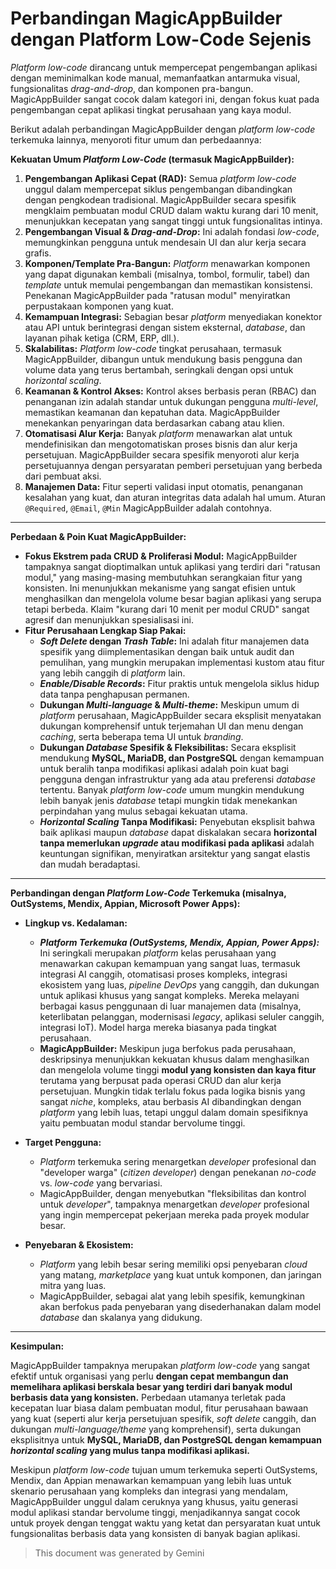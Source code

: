 # Perbandingan MagicAppBuilder dengan Platform Low-Code Sejenis

_Platform low-code_ dirancang untuk mempercepat pengembangan aplikasi dengan meminimalkan kode manual, memanfaatkan antarmuka visual, fungsionalitas _drag-and-drop_, dan komponen pra-bangun. MagicAppBuilder sangat cocok dalam kategori ini, dengan fokus kuat pada pengembangan cepat aplikasi tingkat perusahaan yang kaya modul.

Berikut adalah perbandingan MagicAppBuilder dengan _platform low-code_ terkemuka lainnya, menyoroti fitur umum dan perbedaannya:

**Kekuatan Umum _Platform Low-Code_ (termasuk MagicAppBuilder):**

1.  **Pengembangan Aplikasi Cepat (RAD):** Semua _platform low-code_ unggul dalam mempercepat siklus pengembangan dibandingkan dengan pengkodean tradisional. MagicAppBuilder secara spesifik mengklaim pembuatan modul CRUD dalam waktu kurang dari 10 menit, menunjukkan kecepatan yang sangat tinggi untuk fungsionalitas intinya.
2.  **Pengembangan Visual & _Drag-and-Drop_:** Ini adalah fondasi _low-code_, memungkinkan pengguna untuk mendesain UI dan alur kerja secara grafis.
3.  **Komponen/Template Pra-Bangun:** _Platform_ menawarkan komponen yang dapat digunakan kembali (misalnya, tombol, formulir, tabel) dan _template_ untuk memulai pengembangan dan memastikan konsistensi. Penekanan MagicAppBuilder pada "ratusan modul" menyiratkan perpustakaan komponen yang kuat.
4.  **Kemampuan Integrasi:** Sebagian besar _platform_ menyediakan konektor atau API untuk berintegrasi dengan sistem eksternal, _database_, dan layanan pihak ketiga (CRM, ERP, dll.).
5.  **Skalabilitas:** _Platform low-code_ tingkat perusahaan, termasuk MagicAppBuilder, dibangun untuk mendukung basis pengguna dan volume data yang terus bertambah, seringkali dengan opsi untuk _horizontal scaling_.
6.  **Keamanan & Kontrol Akses:** Kontrol akses berbasis peran (RBAC) dan penanganan izin adalah standar untuk dukungan pengguna _multi-level_, memastikan keamanan dan kepatuhan data. MagicAppBuilder menekankan penyaringan data berdasarkan cabang atau klien.
7.  **Otomatisasi Alur Kerja:** Banyak _platform_ menawarkan alat untuk mendefinisikan dan mengotomatiskan proses bisnis dan alur kerja persetujuan. MagicAppBuilder secara spesifik menyoroti alur kerja persetujuannya dengan persyaratan pemberi persetujuan yang berbeda dari pembuat aksi.
8.  **Manajemen Data:** Fitur seperti validasi input otomatis, penanganan kesalahan yang kuat, dan aturan integritas data adalah hal umum. Aturan `@Required`, `@Email`, `@Min` MagicAppBuilder adalah contohnya.

----------

**Perbedaan & Poin Kuat MagicAppBuilder:**

-   **Fokus Ekstrem pada CRUD & Proliferasi Modul:** MagicAppBuilder tampaknya sangat dioptimalkan untuk aplikasi yang terdiri dari "ratusan modul," yang masing-masing membutuhkan serangkaian fitur yang konsisten. Ini menunjukkan mekanisme yang sangat efisien untuk menghasilkan dan mengelola volume besar bagian aplikasi yang serupa tetapi berbeda. Klaim "kurang dari 10 menit per modul CRUD" sangat agresif dan menunjukkan spesialisasi ini.
-   **Fitur Perusahaan Lengkap Siap Pakai:**
    -   **_Soft Delete_ dengan _Trash Table_:** Ini adalah fitur manajemen data spesifik yang diimplementasikan dengan baik untuk audit dan pemulihan, yang mungkin merupakan implementasi kustom atau fitur yang lebih canggih di _platform_ lain.
    -   **_Enable/Disable Records_:** Fitur praktis untuk mengelola siklus hidup data tanpa penghapusan permanen.
    -   **Dukungan _Multi-language_ & _Multi-theme_:** Meskipun umum di _platform_ perusahaan, MagicAppBuilder secara eksplisit menyatakan dukungan komprehensif untuk terjemahan UI dan menu dengan _caching_, serta beberapa tema UI untuk _branding_.
    -   **Dukungan _Database_ Spesifik & Fleksibilitas:** Secara eksplisit mendukung **MySQL, MariaDB, dan PostgreSQL** dengan kemampuan untuk beralih tanpa modifikasi aplikasi adalah poin kuat bagi pengguna dengan infrastruktur yang ada atau preferensi _database_ tertentu. Banyak _platform low-code_ umum mungkin mendukung lebih banyak jenis _database_ tetapi mungkin tidak menekankan perpindahan yang mulus sebagai kekuatan utama.
    -   **_Horizontal Scaling_ Tanpa Modifikasi:** Penyebutan eksplisit bahwa baik aplikasi maupun _database_ dapat diskalakan secara **horizontal tanpa memerlukan _upgrade_ atau modifikasi pada aplikasi** adalah keuntungan signifikan, menyiratkan arsitektur yang sangat elastis dan mudah beradaptasi.

----------

**Perbandingan dengan _Platform Low-Code_ Terkemuka (misalnya, OutSystems, Mendix, Appian, Microsoft Power Apps):**

-   **Lingkup vs. Kedalaman:**
    
    -   _**Platform Terkemuka (OutSystems, Mendix, Appian, Power Apps):**_ Ini seringkali merupakan _platform_ kelas perusahaan yang menawarkan cakupan kemampuan yang sangat luas, termasuk integrasi AI canggih, otomatisasi proses kompleks, integrasi ekosistem yang luas, _pipeline DevOps_ yang canggih, dan dukungan untuk aplikasi khusus yang sangat kompleks. Mereka melayani berbagai kasus penggunaan di luar manajemen data (misalnya, keterlibatan pelanggan, modernisasi _legacy_, aplikasi seluler canggih, integrasi IoT). Model harga mereka biasanya pada tingkat perusahaan.
    -   **MagicAppBuilder:** Meskipun juga berfokus pada perusahaan, deskripsinya menunjukkan kekuatan khusus dalam menghasilkan dan mengelola volume tinggi **modul yang konsisten dan kaya fitur** terutama yang berpusat pada operasi CRUD dan alur kerja persetujuan. Mungkin tidak terlalu fokus pada logika bisnis yang sangat _niche_, kompleks, atau berbasis AI dibandingkan dengan _platform_ yang lebih luas, tetapi unggul dalam domain spesifiknya yaitu pembuatan modul standar bervolume tinggi.
-   **Target Pengguna:**
    
    -   _Platform_ terkemuka sering menargetkan _developer_ profesional dan "developer warga" (_citizen developer_) dengan penekanan _no-code_ vs. _low-code_ yang bervariasi.
    -   MagicAppBuilder, dengan menyebutkan "fleksibilitas dan kontrol untuk _developer_", tampaknya menargetkan _developer_ profesional yang ingin mempercepat pekerjaan mereka pada proyek modular besar.
-   **Penyebaran & Ekosistem:**
    
    -   _Platform_ yang lebih besar sering memiliki opsi penyebaran _cloud_ yang matang, _marketplace_ yang kuat untuk komponen, dan jaringan mitra yang luas.
    -   MagicAppBuilder, sebagai alat yang lebih spesifik, kemungkinan akan berfokus pada penyebaran yang disederhanakan dalam model _database_ dan skalanya yang didukung.

----------

**Kesimpulan:**

MagicAppBuilder tampaknya merupakan _platform low-code_ yang sangat efektif untuk organisasi yang perlu **dengan cepat membangun dan memelihara aplikasi berskala besar yang terdiri dari banyak modul berbasis data yang konsisten.** Perbedaan utamanya terletak pada kecepatan luar biasa dalam pembuatan modul, fitur perusahaan bawaan yang kuat (seperti alur kerja persetujuan spesifik, _soft delete_ canggih, dan dukungan _multi-language/theme_ yang komprehensif), serta dukungan eksplisitnya untuk **MySQL, MariaDB, dan PostgreSQL dengan kemampuan _horizontal scaling_ yang mulus tanpa modifikasi aplikasi.**

Meskipun _platform low-code_ tujuan umum terkemuka seperti OutSystems, Mendix, dan Appian menawarkan kemampuan yang lebih luas untuk skenario perusahaan yang kompleks dan integrasi yang mendalam, MagicAppBuilder unggul dalam ceruknya yang khusus, yaitu generasi modul aplikasi standar bervolume tinggi, menjadikannya sangat cocok untuk proyek dengan tenggat waktu yang ketat dan persyaratan kuat untuk fungsionalitas berbasis data yang konsisten di banyak bagian aplikasi.

> This document was generated by Gemini